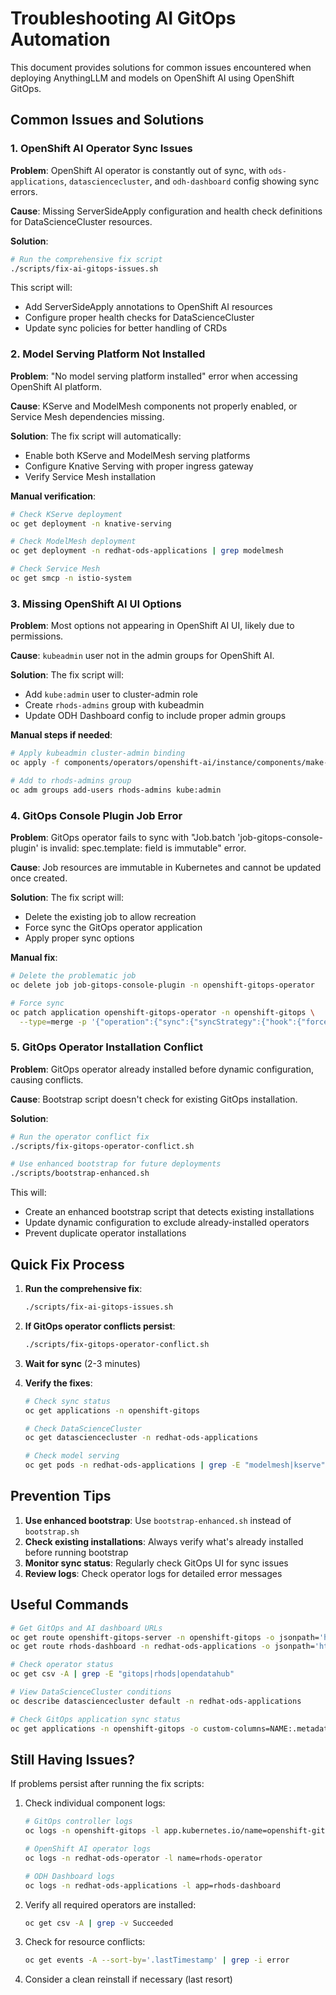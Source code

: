 # Troubleshooting AI GitOps Automation

This document provides solutions for common issues encountered when deploying AnythingLLM and models on OpenShift AI using OpenShift GitOps.

## Common Issues and Solutions

### 1. OpenShift AI Operator Sync Issues

**Problem**: OpenShift AI operator is constantly out of sync, with `ods-applications`, `datasciencecluster`, and `odh-dashboard` config showing sync errors.

**Cause**: Missing ServerSideApply configuration and health check definitions for DataScienceCluster resources.

**Solution**:
```bash
# Run the comprehensive fix script
./scripts/fix-ai-gitops-issues.sh
```

This script will:
- Add ServerSideApply annotations to OpenShift AI resources
- Configure proper health checks for DataScienceCluster
- Update sync policies for better handling of CRDs

### 2. Model Serving Platform Not Installed

**Problem**: "No model serving platform installed" error when accessing OpenShift AI platform.

**Cause**: KServe and ModelMesh components not properly enabled, or Service Mesh dependencies missing.

**Solution**:
The fix script will automatically:
- Enable both KServe and ModelMesh serving platforms
- Configure Knative Serving with proper ingress gateway
- Verify Service Mesh installation

**Manual verification**:
```bash
# Check KServe deployment
oc get deployment -n knative-serving

# Check ModelMesh deployment  
oc get deployment -n redhat-ods-applications | grep modelmesh

# Check Service Mesh
oc get smcp -n istio-system
```

### 3. Missing OpenShift AI UI Options

**Problem**: Most options not appearing in OpenShift AI UI, likely due to permissions.

**Cause**: `kubeadmin` user not in the admin groups for OpenShift AI.

**Solution**:
The fix script will:
- Add `kube:admin` user to cluster-admin role
- Create `rhods-admins` group with kubeadmin
- Update ODH Dashboard config to include proper admin groups

**Manual steps if needed**:
```bash
# Apply kubeadmin cluster-admin binding
oc apply -f components/operators/openshift-ai/instance/components/make-kubeadmin-cluster-admin/rolebinding.yaml

# Add to rhods-admins group
oc adm groups add-users rhods-admins kube:admin
```

### 4. GitOps Console Plugin Job Error

**Problem**: GitOps operator fails to sync with "Job.batch 'job-gitops-console-plugin' is invalid: spec.template: field is immutable" error.

**Cause**: Job resources are immutable in Kubernetes and cannot be updated once created.

**Solution**:
The fix script will:
- Delete the existing job to allow recreation
- Force sync the GitOps operator application
- Apply proper sync options

**Manual fix**:
```bash
# Delete the problematic job
oc delete job job-gitops-console-plugin -n openshift-gitops-operator

# Force sync
oc patch application openshift-gitops-operator -n openshift-gitops \
  --type=merge -p '{"operation":{"sync":{"syncStrategy":{"hook":{"force":true}}}}}'
```

### 5. GitOps Operator Installation Conflict

**Problem**: GitOps operator already installed before dynamic configuration, causing conflicts.

**Cause**: Bootstrap script doesn't check for existing GitOps installation.

**Solution**:
```bash
# Run the operator conflict fix
./scripts/fix-gitops-operator-conflict.sh

# Use enhanced bootstrap for future deployments
./scripts/bootstrap-enhanced.sh
```

This will:
- Create an enhanced bootstrap script that detects existing installations
- Update dynamic configuration to exclude already-installed operators
- Prevent duplicate operator installations

## Quick Fix Process

1. **Run the comprehensive fix**:
   ```bash
   ./scripts/fix-ai-gitops-issues.sh
   ```

2. **If GitOps operator conflicts persist**:
   ```bash
   ./scripts/fix-gitops-operator-conflict.sh
   ```

3. **Wait for sync** (2-3 minutes)

4. **Verify the fixes**:
   ```bash
   # Check sync status
   oc get applications -n openshift-gitops

   # Check DataScienceCluster
   oc get datasciencecluster -n redhat-ods-applications

   # Check model serving
   oc get pods -n redhat-ods-applications | grep -E "modelmesh|kserve"
   ```

## Prevention Tips

1. **Use enhanced bootstrap**: Use `bootstrap-enhanced.sh` instead of `bootstrap.sh`
2. **Check existing installations**: Always verify what's already installed before running bootstrap
3. **Monitor sync status**: Regularly check GitOps UI for sync issues
4. **Review logs**: Check operator logs for detailed error messages

## Useful Commands

```bash
# Get GitOps and AI dashboard URLs
oc get route openshift-gitops-server -n openshift-gitops -o jsonpath='https://{.spec.host}{"\n"}'
oc get route rhods-dashboard -n redhat-ods-applications -o jsonpath='https://{.spec.host}{"\n"}'

# Check operator status
oc get csv -A | grep -E "gitops|rhods|opendatahub"

# View DataScienceCluster conditions
oc describe datasciencecluster default -n redhat-ods-applications

# Check GitOps application sync status
oc get applications -n openshift-gitops -o custom-columns=NAME:.metadata.name,SYNC:.status.sync.status,HEALTH:.status.health.status
```

## Still Having Issues?

If problems persist after running the fix scripts:

1. Check individual component logs:
   ```bash
   # GitOps controller logs
   oc logs -n openshift-gitops -l app.kubernetes.io/name=openshift-gitops-application-controller

   # OpenShift AI operator logs
   oc logs -n redhat-ods-operator -l name=rhods-operator

   # ODH Dashboard logs
   oc logs -n redhat-ods-applications -l app=rhods-dashboard
   ```

2. Verify all required operators are installed:
   ```bash
   oc get csv -A | grep -v Succeeded
   ```

3. Check for resource conflicts:
   ```bash
   oc get events -A --sort-by='.lastTimestamp' | grep -i error
   ```

4. Consider a clean reinstall if necessary (last resort)
